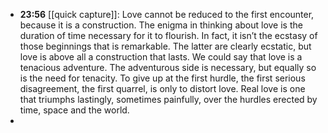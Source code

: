 - **23:56** [[quick capture]]: Love cannot be reduced to the first encounter, because it is a construction. The enigma in thinking about love is the duration of time necessary for it to flourish. In fact, it isn’t the ecstasy of those beginnings that is remarkable. The latter are clearly ecstatic, but love is above all a construction that lasts. We could say that love is a tenacious adventure. The adventurous side is necessary, but equally so is the need for tenacity. To give up at the first hurdle, the first serious disagreement, the first quarrel, is only to distort love. Real love is one that triumphs lastingly, sometimes painfully, over the hurdles erected by time, space and the world.
-